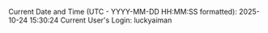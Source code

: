 Current Date and Time (UTC - YYYY-MM-DD HH:MM:SS formatted): 2025-10-24 15:30:24
Current User's Login: luckyaiman

